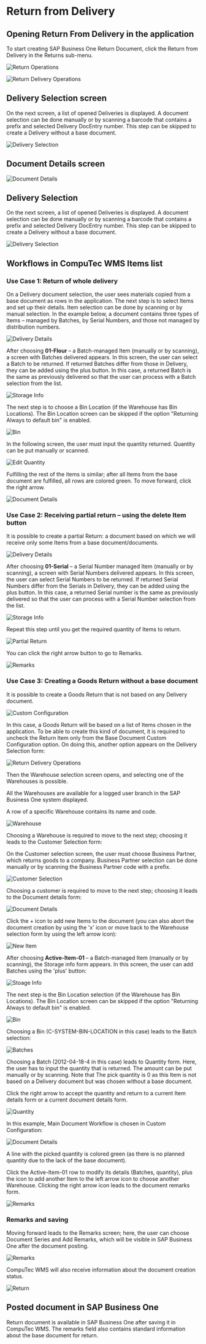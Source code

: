 # Return from Delivery

## Opening Return From Delivery in the application

To start creating SAP Business One Return Document, click the Return from Delivery in the Returns sub-menu.

![Return Operations](./media/ReturnDelivery.png)

![Return Delivery Operations](./media/ReturnDelivery1.png)

## Delivery Selection screen

On the next screen, a list of opened Deliveries is displayed. A document selection can be done manually or by scanning a barcode that contains a prefix and selected Delivery DocEntry number. This step can be skipped to create a Delivery without a base document.

![Delivery Selection](./media/DeliverySelection.png)

## Document Details screen

![Document Details](./media/DocDet_Delivery.png)

## Delivery Selection

On the next screen, a list of opened Deliveries is displayed. A document selection can be done manually or by scanning a barcode that contains a prefix and selected Delivery DocEntry number. This step can be skipped to create a Delivery without a base document.

![Delivery Selection](./media/DeliverySelection.png)

## Workflows in CompuTec WMS Items list

### Use Case 1: Return of whole delivery

On a Delivery document selection, the user sees materials copied from a base document as rows in the application. The next step is to select Items and set up their details. Item selection can be done by scanning or by manual selection. In the example below, a document contains three types of Items – managed by Batches, by Serial Numbers, and those not managed by distribution numbers.

![Delivery Details](./media/Delivery_DocDet2.png)

After choosing **01-Flour** – a Batch-managed Item (manually or by scanning), a screen with Batches delivered appears. In this screen, the user can select a Batch to be returned. If returned Batches differ from those in Delivery, they can be added using the plus button. In this case, a returned Batch is the same as previously delivered so that the user can process with a Batch selection from the list.

![Storage Info](./media/StorageInfo.png)

The next step is to choose a Bin Location (if the Warehouse has Bin Locations). The Bin Location screen can be skipped if the option "Returning Always to default bin" is enabled.

![Bin](./media/Bin.png)

In the following screen, the user must input the quantity returned. Quantity can be put manually or scanned.

![Edit Quantity](./media/EditQuantity.png)

Fulfilling the rest of the items is similar; after all Items from the base document are fulfilled, all rows are colored green. To move forward, click the right arrow.

![Document Details](./media/DocDet.png)

### Use Case 2: Receiving partial return – using the delete Item button

It is possible to create a partial Return: a document based on which we will receive only some Items from a base document/documents.

![Delivery Details](./media/Delivery_DocDet.png)

After choosing **01-Serial** – a Serial Number managed Item (manually or by scanning), a screen with Serial Numbers delivered appears. In this screen, the user can select Serial Numbers to be returned. If returned Serial Numbers differ from the Serials in Delivery, they can be added using the plus button. In this case, a returned Serial number is the same as previously delivered so that the user can process with a Serial Number selection from the list.

![Storage Info](./media/StorageInfo_Serials.png)

Repeat this step until you get the required quantity of Items to return.

![Partial Return](./media/PartialReturn.png)

You can click the right arrow button to go to Remarks.

![Remarks](./media/RemarksReturn.png)

### Use Case 3: Creating a Goods Return without a base document

It is possible to create a Goods Return that is not based on any Delivery document.

![Custom Configuration](./media/ReturnFromBaseDocument.png)

In this case, a Goods Return will be based on a list of Items chosen in the application. To be able to create this kind of document, it is required to uncheck the Return Item only from the Base Document Custom Configuration option. On doing this, another option appears on the Delivery Selection form:

![Return Delivery Operations](./media/Return_NewReturn.png)

Then the Warehouse selection screen opens, and selecting one of the Warehouses is possible.

All the Warehouses are available for a logged user branch in the SAP Business One system displayed.

A row of a specific Warehouse contains its name and code.

![Warehouse](./media/Warehouses.png)

Choosing a Warehouse is required to move to the next step; choosing it leads to the Customer Selection form:

On the Customer selection screen, the user must choose Business Partner, which returns goods to a company. Business Partner selection can be done manually or by scanning the Business Partner code with a prefix.

![Customer Selection](./media/CustomerSelection.png)

Choosing a customer is required to move to the next step; choosing it leads to the Document details form:

![Document Details](./media/DocDet_Empty.png)

Click the + icon to add new Items to the document (you can also abort the document creation by using the 'x' icon or move back to the Warehouse selection form by using the left arrow icon):

![New Item](./media/NewItem.png)

After choosing **Active-Item-01** – a Batch-managed Item (manually or by scanning), the Storage info form appears. In this screen, the user can add Batches using the 'plus' button:

![Stoage Info](./media/StorageInfo_AcIt.png)

The next step is the Bin Location selection (if the Warehouse has Bin Locations). The Bin Location screen can be skipped if the option "Returning Always to default bin" is enabled.

![Bin](./media/Bin.png)

Choosing a Bin (C-SYSTEM-BIN-LOCATION in this case) leads to the Batch selection:

![Batches](./media/Batches.png)

Choosing a Batch (2012-04-18-4 in this case) leads to Quantity form. Here, the user has to input the quantity that is returned. The amount can be put manually or by scanning. Note that The pick quantity is 0 as this Item is not based on a Delivery document but was chosen without a base document.

Click the right arrow to accept the quantity and return to a current Item details form or a current document details form.

![Quantity](./media/Q_Batch.png)

In this example, Main Document Workflow is chosen in Custom Configuration:

![Document Details](./media/DocDet_OneItem.png)

A line with the picked quantity is colored green (as there is no planned quantity due to the lack of the base document).

Click the Active-Item-01 row to modify its details (Batches, quantity), plus the icon to add another Item to the left arrow icon to choose another Warehouse. Clicking the right arrow icon leads to the document remarks form.

![Remarks](./media/RemarksReturn.png)

### Remarks and saving

Moving forward leads to the Remarks screen; here, the user can choose Document Series and Add Remarks, which will be visible in SAP Business One after the document posting.

![Remarks](./media/RemarksReturn.png)

CompuTec WMS will also receive information about the document creation status.

![Return](./media/Return.png)

## Posted document in SAP Business One

Return document is available in SAP Business One after saving it in CompuTec WMS. The remarks field also contains standard information about the base document for return.